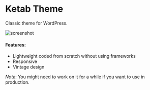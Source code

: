 # Ketab Theme
Classic theme for WordPress.


![screenshot](https://github.com/user-attachments/assets/699636b3-1ec5-43de-a549-ccdaee17f0e7)


#### Features:
* Lightweight coded from scratch without using frameworks
* Responsive
* Vintage design

*Note*: You might need to work on it for a while if you want to use in production.
